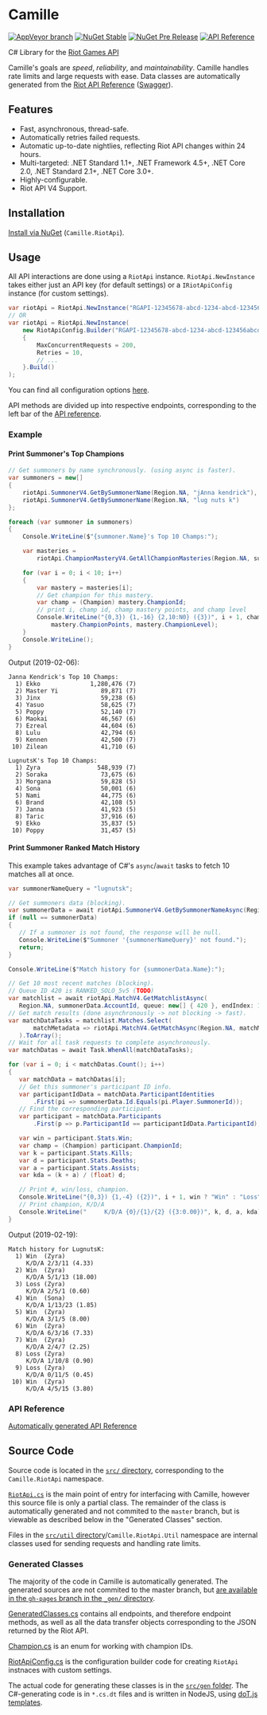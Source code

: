 # Camille

[![AppVeyor branch](https://img.shields.io/appveyor/ci/MingweiSamuel/Camille/master.svg?style=flat-square&logo=appveyor)](https://ci.appveyor.com/project/MingweiSamuel/Camille) [![NuGet Stable](https://img.shields.io/nuget/v/Camille.RiotApi.svg?style=flat-square)](https://www.nuget.org/packages/Camille.RiotApi/) [![NuGet Pre Release](https://img.shields.io/nuget/vpre/Camille.RiotApi.svg?style=flat-square)](https://www.nuget.org/packages/Camille.RiotApi/absoluteLatest) [![API Reference](https://img.shields.io/badge/docfx-Camille-brightgreen.svg?style=flat-square)](http://www.mingweisamuel.com/Camille/)

C# Library for the [Riot Games API](https://developer.riotgames.com/)

Camille's goals are _speed_, _reliability_, and _maintainability_. Camille handles rate limits and large requests with ease.
Data classes are automatically generated from the
[Riot API Reference](https://developer.riotgames.com/api-methods/) ([Swagger](http://www.mingweisamuel.com/riotapi-schema/tool/)).

## Features

* Fast, asynchronous, thread-safe.
* Automatically retries failed requests.
* Automatic up-to-date nightlies, reflecting Riot API changes within 24 hours.
* Multi-targeted: .NET Standard 1.1+, .NET Framework 4.5+, .NET Core 2.0, .NET Standard 2.1+, .NET Core 3.0+.
* Highly-configurable.
* Riot API V4 Support.

## Installation

[Install via NuGet](https://www.nuget.org/packages/Camille.RiotApi/) (`Camille.RiotApi`).

## Usage

All API interactions are done using a `RiotApi` instance.
`RiotApi.NewInstance` takes either just an API key (for default settings) or a `IRiotApiConfig` instance (for custom settings).

```c#
var riotApi = RiotApi.NewInstance("RGAPI-12345678-abcd-1234-abcd-123456abcdef");
// OR
var riotApi = RiotApi.NewInstance(
    new RiotApiConfig.Builder("RGAPI-12345678-abcd-1234-abcd-123456abcdef")
    {
        MaxConcurrentRequests = 200,
        Retries = 10,
        // ...
    }.Build()
);
```
You can find all configuration options [here](https://github.com/MingweiSamuel/Camille/blob/gh-pages/_gen/RiotApiConfig.cs#L7-L27).

API methods are divided up into respective endpoints, corresponding to the left bar of the [API reference](https://developer.riotgames.com/api-methods/).

### Example

#### Print Summoner's Top Champions

```c#
// Get summoners by name synchronously. (using async is faster).
var summoners = new[]
{
    riotApi.SummonerV4.GetBySummonerName(Region.NA, "jAnna kendrick"),
    riotApi.SummonerV4.GetBySummonerName(Region.NA, "lug nuts k")
};

foreach (var summoner in summoners)
{
    Console.WriteLine($"{summoner.Name}'s Top 10 Champs:");

    var masteries =
        riotApi.ChampionMasteryV4.GetAllChampionMasteries(Region.NA, summoner.Id);

    for (var i = 0; i < 10; i++)
    {
        var mastery = masteries[i];
        // Get champion for this mastery.
        var champ = (Champion) mastery.ChampionId;
        // print i, champ id, champ mastery points, and champ level
        Console.WriteLine("{0,3}) {1,-16} {2,10:N0} ({3})", i + 1, champ.Name(),
            mastery.ChampionPoints, mastery.ChampionLevel);
    }
    Console.WriteLine();
}
```

Output (2019-02-06):
```
Janna Kendrick's Top 10 Champs:
  1) Ekko              1,280,476 (7)
  2) Master Yi            89,871 (7)
  3) Jinx                 59,238 (6)
  4) Yasuo                58,625 (7)
  5) Poppy                52,140 (7)
  6) Maokai               46,567 (6)
  7) Ezreal               44,604 (6)
  8) Lulu                 42,794 (6)
  9) Kennen               42,500 (7)
 10) Zilean               41,710 (6)

LugnutsK's Top 10 Champs:
  1) Zyra                548,939 (7)
  2) Soraka               73,675 (6)
  3) Morgana              59,828 (5)
  4) Sona                 50,001 (6)
  5) Nami                 44,775 (6)
  6) Brand                42,108 (5)
  7) Janna                41,923 (5)
  8) Taric                37,916 (6)
  9) Ekko                 35,837 (5)
 10) Poppy                31,457 (5)
 ```

 #### Print Summoner Ranked Match History

 This example takes advantage of C#'s `async`/`await` tasks to fetch 10 matches all at once.

 ```c#
var summonerNameQuery = "lugnutsk";

// Get summoners data (blocking).
var summonerData = await riotApi.SummonerV4.GetBySummonerNameAsync(Region.NA, summonerNameQuery);
if (null == summonerData)
{
    // If a summoner is not found, the response will be null.
    Console.WriteLine($"Summoner '{summonerNameQuery}' not found.");
    return;
}

Console.WriteLine($"Match history for {summonerData.Name}:");

// Get 10 most recent matches (blocking).
// Queue ID 420 is RANKED_SOLO_5v5 (TODO)
var matchlist = await riotApi.MatchV4.GetMatchlistAsync(
    Region.NA, summonerData.AccountId, queue: new[] { 420 }, endIndex: 10);
// Get match results (done asynchronously -> not blocking -> fast).
var matchDataTasks = matchlist.Matches.Select(
        matchMetadata => riotApi.MatchV4.GetMatchAsync(Region.NA, matchMetadata.GameId)
    ).ToArray();
// Wait for all task requests to complete asynchronously.
var matchDatas = await Task.WhenAll(matchDataTasks);

for (var i = 0; i < matchDatas.Count(); i++)
{
    var matchData = matchDatas[i];
    // Get this summoner's participant ID info.
    var participantIdData = matchData.ParticipantIdentities
        .First(pi => summonerData.Id.Equals(pi.Player.SummonerId));
    // Find the corresponding participant.
    var participant = matchData.Participants
        .First(p => p.ParticipantId == participantIdData.ParticipantId);

    var win = participant.Stats.Win;
    var champ = (Champion) participant.ChampionId;
    var k = participant.Stats.Kills;
    var d = participant.Stats.Deaths;
    var a = participant.Stats.Assists;
    var kda = (k + a) / (float) d;

    // Print #, win/loss, champion.
    Console.WriteLine("{0,3}) {1,-4} ({2})", i + 1, win ? "Win" : "Loss", champ.Name());
    // Print champion, K/D/A
    Console.WriteLine("     K/D/A {0}/{1}/{2} ({3:0.00})", k, d, a, kda);
}
```

Output (2019-02-19):
```
Match history for LugnutsK:
  1) Win  (Zyra)
     K/D/A 2/3/11 (4.33)
  2) Win  (Zyra)
     K/D/A 5/1/13 (18.00)
  3) Loss (Zyra)
     K/D/A 2/5/1 (0.60)
  4) Win  (Sona)
     K/D/A 1/13/23 (1.85)
  5) Win  (Zyra)
     K/D/A 3/1/5 (8.00)
  6) Win  (Zyra)
     K/D/A 6/3/16 (7.33)
  7) Win  (Zyra)
     K/D/A 2/4/7 (2.25)
  8) Loss (Zyra)
     K/D/A 1/10/8 (0.90)
  9) Loss (Zyra)
     K/D/A 0/11/5 (0.45)
 10) Win  (Zyra)
     K/D/A 4/5/15 (3.80)
 ```

### API Reference

[Automatically generated API Reference](http://www.mingweisamuel.com/Camille/api/index.html)

## Source Code

Source code is located in the
[`src/` directory](https://github.com/MingweiSamuel/Camille/tree/master/Camille/src), corresponding
to the `Camille.RiotApi` namespace.

[`RiotApi.cs`](https://github.com/MingweiSamuel/Camille/blob/master/Camille/src/RiotApi.cs) is the main
point of entry for interfacing with Camille, however this source file is only a partial class. The remainder
of the class is automatically generated and not commited to the `master` branch, but is viewable as described
below in the "Generated Classes" section.

Files in the
[`src/util` directory](https://github.com/MingweiSamuel/Camille/tree/master/Camille/src/Util)/`Camille.RiotApi.Util` namespace
are internal classes used for sending requests and handling rate limits.

### Generated Classes

The majority of the code in Camille is automatically generated. The generated sources are not commited to
the master branch, but
[are available in the `gh-pages` branch in the `_gen/` directory](https://github.com/MingweiSamuel/Camille/tree/gh-pages/_gen).

[GeneratedClasses.cs](https://github.com/MingweiSamuel/Camille/blob/gh-pages/_gen/GeneratedClasses.cs) contains all endpoints,
and therefore endpoint methods, as well as all the data transfer objects corresponding to the JSON returned by the Riot API.

[Champion.cs](https://github.com/MingweiSamuel/Camille/blob/gh-pages/_gen/Champion.cs) is an enum for working with champion IDs.

[RiotApiConfig.cs](https://github.com/MingweiSamuel/Camille/blob/gh-pages/_gen/RiotApiConfig.cs) is the configuration builder
code for creating `RiotApi` instnaces with custom settings.

The actual code for generating these classes is in the
[`src/gen` folder](https://github.com/MingweiSamuel/Camille/tree/master/Camille/gen).
The C#-generating code is in `*.cs.dt` files and is written in NodeJS, using
[doT.js templates](https://olado.github.io/doT/index.html).
